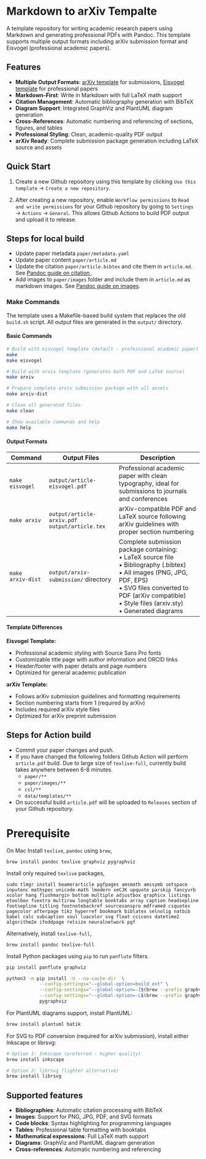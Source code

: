# Markdown to arXiv Tempalte

A template repository for writing academic research papers using Markdown and generating professional PDFs with Pandoc. This template supports multiple output formats including arXiv submission format and Eisvogel (professional academic papers).

## Features

- **Multiple Output Formats**: [arXiv template](https://github.com/kourgeorge/arxiv-style) for submissions, [Eisvogel template](https://github.com/Wandmalfarbe/pandoc-latex-template) for professional papers
- **Markdown-First**: Write in Markdown with full LaTeX math support
- **Citation Management**: Automatic bibliography generation with BibTeX
- **Diagram Support**: Integrated GraphViz and PlantUML diagram generation
- **Cross-References**: Automatic numbering and referencing of sections, figures, and tables
- **Professional Styling**: Clean, academic-quality PDF output
- **arXiv Ready**: Complete submission package generation including LaTeX source and assets

## Quick Start

1. Create a new Github repository using this template by clicking `Use this template` → `Create a new repository`.

2. After creating a new repository, enable `Workflow permissions` to `Read and write permissions` for your Github repository by going to `Settings` → `Actions` → `General`. This allows Github Actions to build PDF output and upload it to release.

## Steps for local build

- Update paper metadata `paper/metadata.yaml`
- Update paper content `paper/article.md`
- Update the citation `paper/article.bibtex` and cite them in `article.md`. See [Pandoc guide on citation ](https://pandoc.org/chunkedhtml-demo/8.20-citation-syntax.html).
- Add images to `paper/images` folder and include them in `article.md` as markdown images. See [Pandoc guide on images](https://pandoc.org/chunkedhtml-demo/8.17-images.html).

### Make Commands

The template uses a Makefile-based build system that replaces the old `build.sh` script. All output files are generated in the `output/` directory.

#### Basic Commands

```bash
# Build with eisvogel template (default - professional academic paper)
make
make eisvogel

# Build with arxiv template (generates both PDF and LaTeX source)
make arxiv

# Prepare complete arxiv submission package with all assets
make arxiv-dist

# Clean all generated files
make clean

# Show available commands and help
make help
```

#### Output Formats

| Command | Output Files | Description |
|---------|-------------|-------------|
| `make eisvogel` | `output/article-eisvogel.pdf` | Professional academic paper with clean typography, ideal for submissions to journals and conferences |
| `make arxiv` | `output/article-arxiv.pdf`<br>`output/article.tex` | arXiv-compatible PDF and LaTeX source following arXiv guidelines with proper section numbering |
| `make arxiv-dist` | `output/arxiv-submission/` directory | Complete submission package containing:<br>• LaTeX source file<br>• Bibliography (.bibtex)<br>• All images (PNG, JPG, PDF, EPS)<br>• SVG files converted to PDF (arXiv compatible)<br>• Style files (arxiv.sty)<br>• Generated diagrams |

#### Template Differences

**Eisvogel Template:**
- Professional academic styling with Source Sans Pro fonts
- Customizable title page with author information and ORCID links
- Header/footer with paper details and page numbers
- Optimized for general academic publication

**arXiv Template:**
- Follows arXiv submission guidelines and formatting requirements
- Section numbering starts from 1 (required by arXiv)
- Includes required arXiv style files
- Optimized for arXiv preprint submission

## Steps for Action build

- Commit your paper changes and push.
- If you have changed the following folders Github Action will perform `article.pdf` build. Due to large size of `texlive-full`, currently build takes anywhere between 6-8 minutes.
    - `paper/**`
    - `paper/images/**`
    - `csl/**`
    - `data/templates/**`
- On successful build `article.pdf` will be uploaded to `Releases` section of your Github repository. 


# Prerequisite
On Mac Install `texlive`, `pandoc` using `brew`,

```
brew install pandoc texlive graphviz pygraphviz
```

Install only required `texlive` packages,
```
sudo tlmgr install beamerarticle pgfpages amsmath amssymb setspace inputenc mathspec unicode-math lmodern xeCJK upquote parskip fancyvrb xcolor hang flushmargin bottom multiple adjustbox graphicx listings etoolbox fvextra multirow longtable booktabs array caption headsepline footsepline titling footnotebackref sourcesanspro mdframed csquotes pagecolor afterpage tikz hyperref bookmark biblatex selnolig natbib babel calc subcaption soul luacolor svg float ccicons datetime2 algorithm2e ifoddpage relsize neuralnetwork pgf
```

Alternatively, install `texlive-full`,

```
brew install pandoc texlive-full
```

Install Python packages using `pip` to run `panflute` filters.

```bash
pip install panflute graphviz

python3 -m pip install -U --no-cache-dir  \
            --config-settings="--global-option=build_ext" \
            --config-settings="--global-option=-I$(brew --prefix graphviz)/include/" \
            --config-settings="--global-option=-L$(brew --prefix graphviz)/lib/" \
            pygraphviz
```

For PlantUML diagrams support, install PlantUML:

```bash
brew install plantuml batik
```

For SVG to PDF conversion (required for arXiv submission), install either Inkscape or librsvg:

```bash
# Option 1: Inkscape (preferred - higher quality)
brew install inkscape

# Option 2: librsvg (lighter alternative)
brew install librsvg
```

## Supported features

- **Bibliographies**: Automatic citation processing with BibTeX
- **Images**: Support for PNG, JPG, PDF, and SVG formats
- **Code blocks**: Syntax highlighting for programming languages
- **Tables**: Professional table formatting with booktabs
- **Mathematical expressions**: Full LaTeX math support
- **Diagrams**: GraphViz and PlantUML diagram generation
- **Cross-references**: Automatic numbering and referencing
